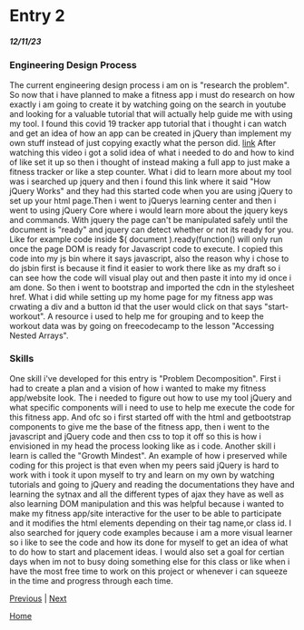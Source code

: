 # Entry 2
##### 12/11/23

### Engineering Design Process
The current engineering design process i am on is "research the problem". So now that i have planned to make a fitness app i must do research on how exactly i am going to create it by watching going on the search in youtube and looking for a valuable tutorial that will actually help guide me with using my tool.
I found this covid 19 tracker app tutorial that i thought i can watch and get an idea of how an app can be created in jQuery than implement my own stuff instead of just copying exactly what the person did.
[link](https://www.youtube.com/watch?v=Nv33sHscfLk)
After watching this video i got a solid idea of what i needed to do and how to kind of like set it up so then i thought of instead making a full app to just make a fitness tracker or like a step counter.
What i did to learn more about my tool was i searched up jquery and then i found this link where it said "How jQuery Works" and they had this started code when you are using jQuery to set up your html page.Then i went to jQuerys learning center and then i went to using jQuery Core where i would learn more about the jquery keys and commands. With jquery the page can't be manipulated safely until the document is "ready" and jquery can detect whether or not its ready for you. Like for example code inside $( document ).ready(function() will only run once the page DOM is ready for Javascript code to execute. I copied this code into my js bin where it says javascript, also the reason why i chose to do jsbin first is because it find it easier to work there like as my draft so i can see how the code will visual play out and then paste it into my id once i am done. So then i went to bootstrap and imported the cdn in the stylesheet href. What i did while setting up my home page for my fitness app was crwating a div and a button id that the user would click on that says "start-workout". A resource i used to help me for grouping and to keep the workout data was by going on freecodecamp to the lesson "Accessing Nested Arrays".

### Skills
One skill i've developed for this entry is "Problem Decomposition". First i had to create a plan and a vision of how i wanted to make my fitness app/website look. The i needed to figure out how to use my tool jQuery and what specific components will i need to use to help me execute the code for this fitness app. And ofc so i first started off with the html and getbootstrap components to give me the base of the fitness app, then i went to the javascript and jQuery code and then css to top it off so this is how i envisioned in my head the process looking like as i code.
Another skill i learn is called the "Growth Mindest". An example of how i preserved while coding for this project is that even when my peers said jQuery is hard to work with i took it upon myself to try and learn on my own by watching tutorials and going to jQuery and reading the documentations they have and learning the sytnax and all the different types of ajax they have as well as also learning DOM manipulation and this was helpful because i wanted to make my fitness app/site interactive for the user to be able to participate and it modifies the html elements depending on their tag name,or class id. I also searched for jquery code examples because i am a more visual learner so i like to see the code and how its done for myself to get an idea of what to do how to start and placement ideas. I would also set a goal for certian days when im not to busy doing something else for this class or like when i have the most free time to work on this project or whenever i can squeeze in the time and progress through each time. 





[Previous](entry01.md) | [Next](entry03.md)

[Home](../README.md)